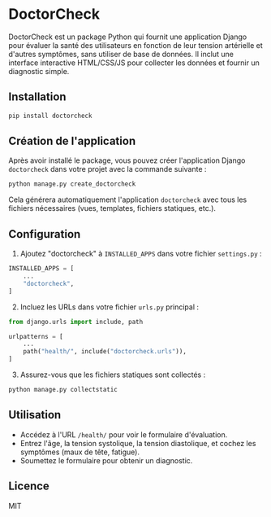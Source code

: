 # DoctorCheck

DoctorCheck est un package Python qui fournit une application Django pour évaluer la santé des utilisateurs en fonction de leur tension artérielle et d'autres symptômes, sans utiliser de base de données. Il inclut une interface interactive HTML/CSS/JS pour collecter les données et fournir un diagnostic simple.

## Installation

```bash
pip install doctorcheck
```

## Création de l'application

Après avoir installé le package, vous pouvez créer l'application Django `doctorcheck` dans votre projet avec la commande suivante :

```bash
python manage.py create_doctorcheck
```

Cela générera automatiquement l'application `doctorcheck` avec tous les fichiers nécessaires (vues, templates, fichiers statiques, etc.).

## Configuration

1. Ajoutez "doctorcheck" à `INSTALLED_APPS` dans votre fichier `settings.py` :

```python
INSTALLED_APPS = [
    ...
    "doctorcheck",
]
```

2. Incluez les URLs dans votre fichier `urls.py` principal :

```python
from django.urls import include, path

urlpatterns = [
    ...
    path("health/", include("doctorcheck.urls")),
]
```

3. Assurez-vous que les fichiers statiques sont collectés :

```bash
python manage.py collectstatic
```

## Utilisation

- Accédez à l'URL `/health/` pour voir le formulaire d'évaluation.
- Entrez l'âge, la tension systolique, la tension diastolique, et cochez les symptômes (maux de tête, fatigue).
- Soumettez le formulaire pour obtenir un diagnostic.



## Licence

MIT

